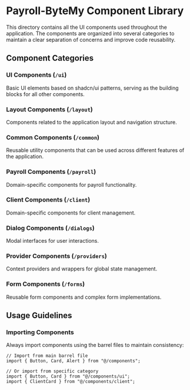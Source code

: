 # Payroll-ByteMy Component Library

This directory contains all the UI components used throughout the application. The components are organized into several categories to maintain a clear separation of concerns and improve code reusability.

## Component Categories

### UI Components (`/ui`)
Basic UI elements based on shadcn/ui patterns, serving as the building blocks for all other components.

### Layout Components (`/layout`)
Components related to the application layout and navigation structure.

### Common Components (`/common`)
Reusable utility components that can be used across different features of the application.

### Payroll Components (`/payroll`)
Domain-specific components for payroll functionality.

### Client Components (`/client`)
Domain-specific components for client management.

### Dialog Components (`/dialogs`)
Modal interfaces for user interactions.

### Provider Components (`/providers`)
Context providers and wrappers for global state management.

### Form Components (`/forms`)
Reusable form components and complex form implementations.

## Usage Guidelines

### Importing Components

Always import components using the barrel files to maintain consistency:

```tsx
// Import from main barrel file
import { Button, Card, Alert } from "@/components";

// Or import from specific category
import { Button, Card } from "@/components/ui";
import { ClientCard } from "@/components/client";
```
